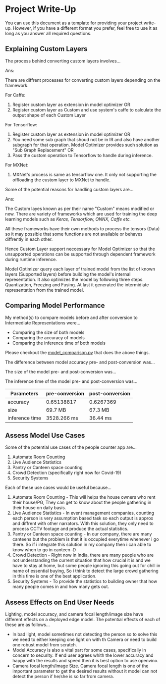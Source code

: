 # Project Write-Up

You can use this document as a template for providing your project write-up. However, if you
have a different format you prefer, feel free to use it as long as you answer all required
questions.

## Explaining Custom Layers


The process behind converting custom layers involves...

Ans: 

There are diffrent processes for converting custom layers depending on the framework.

For Caffe:
1. Register custom layer as extension in model optimizer OR
2. Register custom layer as Custom and use system's caffe to calculate the output shape of each Custom Layer

For Tensorflow:
1. Register custom layer as extension in model optimizer OR
2. You need some sub graph that shoud not be in IR and also have another subgraph for that operation. Model Optimizer provides such solution as "Sub Graph Replacement" OR
3. Pass the custom operation to Tensorflow to handle during inference.

For MXNet:
1. MXNet's process is same as tensorflow one. It only not supporting the offloading the custom layer to MXNet to handle.

Some of the potential reasons for handling custom layers are...

Ans: 

The Custom layes known as per their name "Custom" means modified or new. 
There are variety of frameworks which are used for training the deep learning models such as <i>Keras, Tensorflow, ONNX, Caffe etc.</i>

All these frameworks have their own methods to process the tensors (Data) so it may possible that
some functions are not available or behaves diffrently in each other.

Hence Custom Layer support neccessary for Model Optimizer so that the unsupported operations can be supported through dependent framework during runtime inference.

Model Optimizer query each layer of trained model from the list of known layers (Supported layers) before building the model's internal representation.
It also optimizes the model by following three steps. Quantization, Freezing and Fusing. At last it generated the intermidiate representation from the trained model. 


## Comparing Model Performance

My method(s) to compare models before and after conversion to Intermediate Representations
were...
- Comparing the size of both models
- Comparing the accuracy of models
- Comparing the inference time of both models

Please checkout the [model_comparison.py](./model_comparison.py) that does the above things.

The difference between model accuracy pre- and post-conversion was...

The size of the model pre- and post-conversion was...

The inference time of the model pre- and post-conversion was...

Parameters | pre-conversion | post-conversion
| ------------- | ------------- | -------------
accuracy  | 0.65138817  | 0.6267369
size  | 69.7 MB  | 67.3 MB
inference time  | 3528.266 ms  | 36.44 ms


## Assess Model Use Cases

Some of the potential use cases of the people counter app are...
1. Automate Room Counting
2. Live Audience Statistics
3. Pantry or Canteen space counting
4. Crowd Detection (specifically right now for Covid-19)
5. Security Systems

Each of these use cases would be useful because...
1. Automate Room Counting - This will helps the house owners who rent their house/PG, They can get to know about the people gathering in their house on daily basis.
2. Live Audience Statistics - In event management companies, counting each person is very assumption based task so each output is approx and diffrent with other narrators. With this solution, they only need to process CCTV footage and produce the actual statistics.
3. Pantry or Canteen space counting - In our company, there are many canteens but the problem is that it is occupied everytime whenever i go there. So if i integrate this solution in my company then i can able to know when to go in canteen :D
4. Crowd Detection -  Right now in India, there are many people who are not understanding the current situation that how crucial it is and we have to stay at home, but some people ignoring this going out for chill in name of essential buying, So i think to detect the large crowd gathering in this time is one of the best application.
5. Security Systems - To provide the statistics to building owner that how many people comes in and how many gets out.

## Assess Effects on End User Needs

Lighting, model accuracy, and camera focal length/image size have different effects on a
deployed edge model. The potential effects of each of these are as follows...
- In bad light, model sometimes not detecting the person so to solve this we need to either keeping one light on with th Camera or need to build one robust model from scratch.
- Model Accuracy is also a vital part for some cases, specifically in concern to security. If end user agrees whith the lower accuracy and happy with the results and speed then it is best option to use openvino.
- Camera focal length/Image Size. Camera focal length is one of the important parameter to get the desired results without it model can not detect the person if he/she is so far from camera.